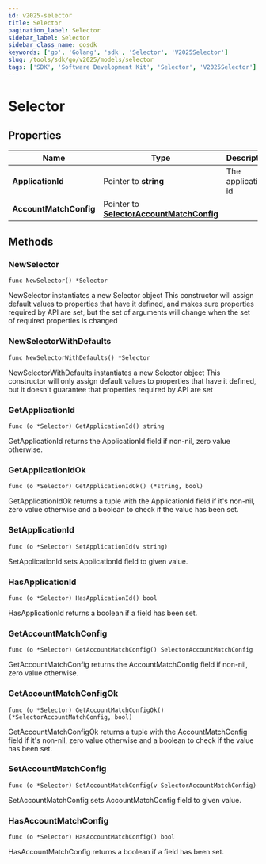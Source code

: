 ```yaml
---
id: v2025-selector
title: Selector
pagination_label: Selector
sidebar_label: Selector
sidebar_class_name: gosdk
keywords: ['go', 'Golang', 'sdk', 'Selector', 'V2025Selector']
slug: /tools/sdk/go/v2025/models/selector
tags: ['SDK', 'Software Development Kit', 'Selector', 'V2025Selector']
---
```


# Selector

## Properties

| Name | Type | Description | Notes |
| --- | --- | --- | --- |
| **ApplicationId** | Pointer to **string** | The application id | [optional] |
| **AccountMatchConfig** | Pointer to [**SelectorAccountMatchConfig**](selector-account-match-config) |  | [optional] |

## Methods

### NewSelector

`func NewSelector() *Selector`

NewSelector instantiates a new Selector object This constructor will assign default values to properties that have it defined, and makes sure properties required by API are set, but the set of arguments will change when the set of required properties is changed

### NewSelectorWithDefaults

`func NewSelectorWithDefaults() *Selector`

NewSelectorWithDefaults instantiates a new Selector object This constructor will only assign default values to properties that have it defined, but it doesn't guarantee that properties required by API are set

### GetApplicationId

`func (o *Selector) GetApplicationId() string`

GetApplicationId returns the ApplicationId field if non-nil, zero value otherwise.

### GetApplicationIdOk

`func (o *Selector) GetApplicationIdOk() (*string, bool)`

GetApplicationIdOk returns a tuple with the ApplicationId field if it's non-nil, zero value otherwise and a boolean to check if the value has been set.

### SetApplicationId

`func (o *Selector) SetApplicationId(v string)`

SetApplicationId sets ApplicationId field to given value.

### HasApplicationId

`func (o *Selector) HasApplicationId() bool`

HasApplicationId returns a boolean if a field has been set.

### GetAccountMatchConfig

`func (o *Selector) GetAccountMatchConfig() SelectorAccountMatchConfig`

GetAccountMatchConfig returns the AccountMatchConfig field if non-nil, zero value otherwise.

### GetAccountMatchConfigOk

`func (o *Selector) GetAccountMatchConfigOk() (*SelectorAccountMatchConfig, bool)`

GetAccountMatchConfigOk returns a tuple with the AccountMatchConfig field if it's non-nil, zero value otherwise and a boolean to check if the value has been set.

### SetAccountMatchConfig

`func (o *Selector) SetAccountMatchConfig(v SelectorAccountMatchConfig)`

SetAccountMatchConfig sets AccountMatchConfig field to given value.

### HasAccountMatchConfig

`func (o *Selector) HasAccountMatchConfig() bool`

HasAccountMatchConfig returns a boolean if a field has been set.
